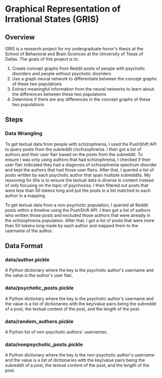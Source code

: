 # Graphical Representation of Irrational States (GRIS)

## Overview
GRIS is a research project for my undergraduate honor's thesis at the School of Behavioral and Brain Sciences at the University of Texas of Dallas. The goals of this project is to:

1. Create concept graphs from Reddit posts of people with psychotic disorders and people without psychotic disorders
2. Use a graph neural network to differentiate between the concept graphs of these two populations
3. Extract meaningful information from the neural networks to learn about the differences between these two populations
4. Determine if there are any differences in the concept graphs of these two populations

## Steps

### Data Wrangling
To get textual data from people with schizophrenia, I used the PushShift API to query posts from the subreddit r/schizophrenia. I then got a list of authors and their user flair based on the posts from the subreddit. To ensure I was only using authors that had schizophrenia, I checked if their user flair indicated they had a diagnosis of schizophrenia spectrum disorder and kept the authors that had those user flairs. After that, I queried a list of posts written by each psychotic author that span multiple subreddits. My reasoning for this is to ensure the textual data is diverse in content instead of only focusing on the topic of psychosiss. I then filtered out posts that were less than 50 tokens long and put the posts in a list matched to each author in a mapping.

To get textual data from a non-psychotic population, I queried all Reddit posts within a timeline using the PushShift API. I then got a list of authors who written those posts and excluded those authors that were already in the schizophrenia population. After that, I got a list of posts that were more than 50 tokens long made by each author and mapped them to the username of the author.

## Data Format

### data/author.pickle
A Python dictionary where the key is the psychotic author's username and the value is the author's user flair.

### data/psychotic_posts.pickle
A Python dictionary where the key is the psychotic author's username and the value is a list of dictionaries with the key/value pairs being the subreddit of a post, the textual content of the post, and the length of the post.

### data/random_authors.pickle
A Python list of non-psychotic authors' usernames.

### data/nonpsychotic_posts.pickle
A Python dictionary where the key is the non-psychotic author's username and the value is a list of dictionaries with the key/value pairs being the subreddit of a post, the textual content of the post, and the length of the post.
